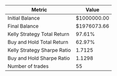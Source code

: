 | Metric | Value |
| --- | --- |
| Initial Balance | $1000000.00 |
| Final Balance | $1976073.66 |
| Kelly Strategy Total Return | 97.61% |
| Buy and Hold Total Return | 62.97% |
| Kelly Strategy Sharpe Ratio | 1.7125 |
| Buy and Hold Sharpe Ratio | 1.1298 |
| Number of trades | 55 |
